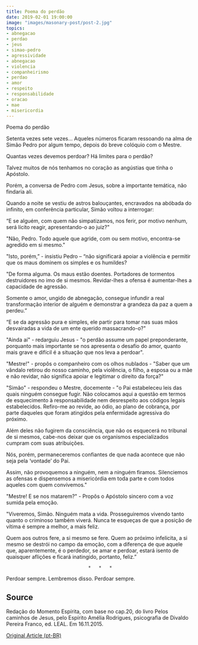```yaml
---
title: Poema do perdão
date: 2019-02-01 19:00:00
image: "images/masonary-post/post-2.jpg"
topics: 
- abnegacao
- perdao
- jeus
- simao-pedro
- agressividade
- abnegacao
- violencia
- companheirismo
- perdao
- amor
- respeito
- responsabilidade
- oracao
- mae
- misericordia
---
```


Poema do perdão

Setenta vezes sete vezes... Aqueles números ficaram ressoando na alma de Simão
Pedro por algum tempo, depois do breve colóquio com o Mestre.

Quantas vezes devemos perdoar? Há limites para o perdão?

Talvez muitos de nós tenhamos no coração as angústias que tinha o Apóstolo.

Porém, a conversa de Pedro com Jesus, sobre a importante temática, não findaria
ali.

Quando a noite se vestiu de astros balouçantes, encravados na abóbada do
infinito, em conferência particular, Simão voltou a interrogar:

“E se alguém, com quem não simpatizamos, nos ferir, por motivo nenhum, será
lícito reagir, apresentando-o ao juiz?"

"Não, Pedro. Todo aquele que agride, com ou sem motivo, encontra-se agredido em
si mesmo."

"Isto, porém,” - insistiu Pedro – “não significará apoiar a violência e
permitir que os maus dominem os simples e os humildes?

"De forma alguma. Os maus estão doentes. Portadores de tormentos destruidores
no imo de si mesmos. Revidar-lhes a ofensa é aumentar-lhes a capacidade de
agressão.

Somente o amor, ungido de abnegação, consegue infundir a real transformação
interior de alguém e demonstrar a grandeza da paz a quem a perdeu.”

“E se da agressão pura e simples, ele partir para tomar nas suas mãos
desvairadas a vida de um ente querido massacrando-o?"

"Ainda aí" - redarguiu Jesus - "o perdão assume um papel preponderante,
porquanto mais importante se nos apresenta o desafio do amor, quanto mais grave
e difícil é a situação que nos leva a perdoar".

"Mestre!" - propôs o companheiro com os olhos nublados - "Saber que um vândalo
retirou do nosso caminho, pela violência, o filho, a esposa ou a mãe e não
revidar, não significa apoiar e legitimar o direito da força?"

"Simão" - respondeu o Mestre, docemente - "o Pai estabeleceu leis das quais
ninguém consegue fugir. Não colocamos aqui a questão em termos de esquecimento
à responsabilidade nem desrespeito aos códigos legais estabelecidos. Refiro-me
ao revide, ao ódio, ao plano de cobrança, por parte daqueles que foram
atingidos pela enfermidade agressiva do próximo.

Além deles não fugirem da consciência, que não os esquecerá no tribunal de si
mesmos, cabe-nos deixar que os organismos especializados cumpram com suas
atribuições.

Nós, porém, permaneceremos confiantes de que nada acontece que não seja pela
‘vontade’ do Pai.

Assim, não provoquemos a ninguém, nem a ninguém firamos. Silenciemos as ofensas
e dispensemos a misericórdia em toda parte e com todos aqueles com quem
convivemos."

"Mestre! E se nos matarem?" - Propôs o Apóstolo sincero com a voz sumida pela
emoção.

"Viveremos, Simão. Ninguém mata a vida. Prosseguiremos vivendo tanto quanto o
criminoso também viverá. Nunca te esqueças de que a posição de vítima é sempre
a melhor, a mais feliz.

Quem aos outros fere, a si mesmo se fere. Quem ao próximo infelicita, a si
mesmo se destrói no campo da emoção, com a diferença de que aquele que,
aparentemente, é o perdedor, se amar e perdoar, estará isento de quaisquer
aflições e ficará inatingido, portanto, feliz.”

                                   *   *   *

Perdoar sempre. Lembremos disso. Perdoar sempre.


## Source
Redação do Momento Espírita, com base no cap.20,
do livro Pelos caminhos de Jesus, pelo Espírito
Amélia Rodrigues, psicografia de Divaldo Pereira Franco,
ed. LEAL.
Em 16.11.2015.

 

[Original Article (pt-BR)](http://www.momento.com.br/pt/ler_texto.php?id=4629)



